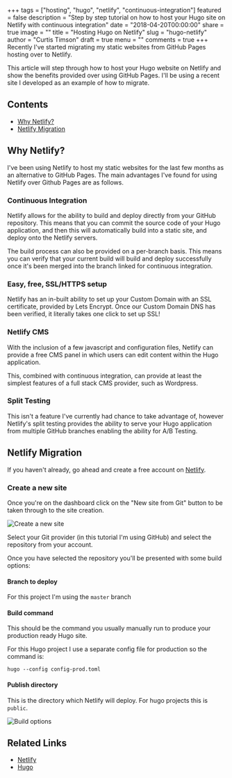 +++
tags = ["hosting", "hugo", "netlify", "continuous-integration"]
featured = false
description = "Step by step tutorial on how to host your Hugo site on Netlify with continuous integration"
date = "2018-04-20T00:00:00"
share = true
image = ""
title = "Hosting Hugo on Netlify"
slug = "hugo-netlify"
author = "Curtis Timson"
draft = true
menu = ""
comments = true
+++
Recently I've started migrating my static websites from GitHub Pages hosting over to Netlify.

This article will step through how to host your Hugo website on Netlify and show the benefits provided over using GitHub Pages. I'll be using a recent site I developed as an example of how to migrate.

## Contents
 - [Why Netlify?](#why-netlify)
 - [Netlify Migration](#netlify-migration)

## Why Netlify?

I've been using Netlify to host my static websites for the last few months as an alternative to GitHub Pages. The main advantages I've found for using Netlify over Github Pages are as follows.

### Continuous Integration

Netlify allows for the ability to build and deploy directly from your GitHub repository. This means that you can commit the source code of your Hugo application, and then this will automatically build into a static site, and deploy onto the Netlify servers.

The build process can also be provided on a per-branch basis. This means you can verify that your current build will build and deploy successfully once it's been merged into the branch linked for continuous integration.

### Easy, free, SSL/HTTPS setup

Netlify has an in-built ability to set up your Custom Domain with an SSL certificate, provided by Lets Encrypt. Once our Custom Domain DNS has been verified, it literally takes one click to set up SSL!

### Netlify CMS

With the inclusion of a few javascript and configuration files, Netlify can provide a free CMS panel in which users can edit content within the Hugo application.

This, combined with continuous integration, can provide at least the simplest features of a full stack CMS provider, such as Wordpress.

### Split Testing

This isn't a feature I've currently had chance to take advantage of, however Netlify's split testing provides the ability to serve your Hugo application from multiple GitHub branches enabling the ability for A/B Testing.


## Netlify Migration

If you haven't already, go ahead and create a free account on [Netlify](https://www.netlify.com/).

### Create a new site

Once you're on the dashboard click on the "New site from Git" button to be taken through to the site creation.

![Create a new site](/images/post/hugo-netlify/create-new-site.png)

Select your Git provider (in this tutorial I'm using GitHub) and select the repository from your account.

Once you have selected the repository you'll be presented with some build options:

#### Branch to deploy
For this project I'm using the `master` branch

#### Build command
This should be the command you usually manually run to produce your production ready Hugo site.

For this Hugo project I use a separate config file for production so the command is:

```
hugo --config config-prod.toml
```

#### Publish directory

This is the directory which Netlify will deploy. For hugo projects this is `public`.

![Build options](/images/post/hugo-netlify/build-options.png)




## Related Links

 - [Netlify](https://www.netlify.com/)
 - [Hugo](https://gohugo.io/)